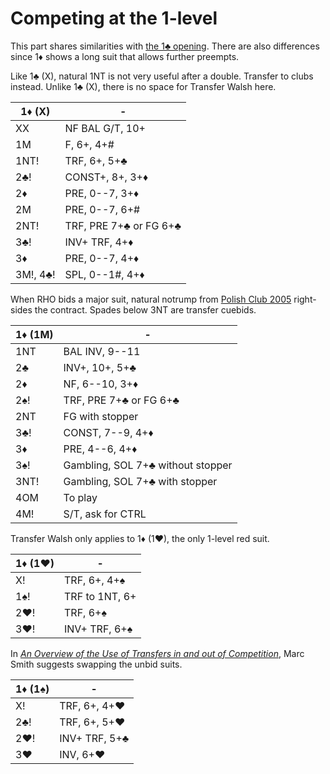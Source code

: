 # Competing at the 1-level

This part shares similarities with [the 1♣ opening](../1C/COMP_1.md).
There are also differences since 1♦ shows a long suit that allows further
preempts.

Like 1♣ (X), natural 1NT is not very useful after a double.  Transfer to clubs
instead.  Unlike 1♣ (X), there is no space for Transfer Walsh here.

| 1♦ (X)   | - |
|----------|---|
| XX       | NF BAL G/T, 10+
| 1M       | F, 6+, 4+#
| 1NT!     | TRF, 6+, 5+♣
| 2♣!      | CONST+, 8+, 3+♦
| 2♦       | PRE, 0--7, 3+♦
| 2M       | PRE, 0--7, 6+#
| 2NT!     | TRF, PRE 7+♣ or FG 6+♣
| 3♣!      | INV+ TRF, 4+♦
| 3♦       | PRE, 0--7, 4+♦
| 3M!, 4♣! | SPL, 0--1#, 4+♦

When RHO bids a major suit, natural notrump from [Polish Club 2005][wj05]
right-sides the contract.  Spades below 3NT are transfer cuebids.

[wj05]: https://bridgewithdan.com/wp-content/uploads/2019/07/WJ2005webpage.htm

| 1♦ (1M) | - |
|---------|---|
| 1NT     | BAL INV, 9--11
| 2♣      | INV+, 10+, 5+♣
| 2♦      | NF, 6--10, 3+♦
| 2♠!     | TRF, PRE 7+♣ or FG 6+♣
| 2NT     | FG with stopper
| 3♣!     | CONST, 7--9, 4+♦
| 3♦      | PRE, 4--6, 4+♦
| 3♠!     | Gambling, SOL 7+♣ without stopper
| 3NT!    | Gambling, SOL 7+♣ with stopper
| 4OM     | To play
| 4M!     | S/T, ask for CTRL

Transfer Walsh only applies to 1♦ (1♥), the only 1-level red suit.

| 1♦ (1♥) | - |
|---------|---|
| X!      | TRF, 6+, 4+♠
| 1♠!     | TRF to 1NT, 6+
| 2♥!     | TRF, 6+♠
| 3♥!     | INV+ TRF, 6+♠

In [*An Overview of the Use of Transfers in and out of Competition*][smith],
Marc Smith suggests swapping the unbid suits.

[smith]: https://3nt.xyz/bridge/articles/SmithTransfers.pdf

| 1♦ (1♠) | - |
|---------|---|
| X!      | TRF, 6+, 4+♥
| 2♣!     | TRF, 6+, 5+♥
| 2♥!     | INV+ TRF, 5+♣
| 3♥      | INV, 6+♥
